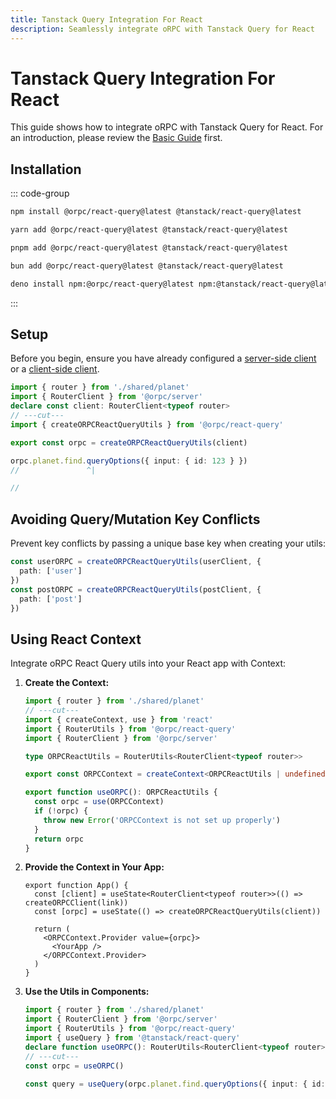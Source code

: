 ```yaml
---
title: Tanstack Query Integration For React
description: Seamlessly integrate oRPC with Tanstack Query for React
---
```


# Tanstack Query Integration For React

This guide shows how to integrate oRPC with Tanstack Query for React. For an introduction, please review the [Basic Guide](/docs/tanstack-query/basic) first.

## Installation

::: code-group

```sh [npm]
npm install @orpc/react-query@latest @tanstack/react-query@latest
```

```sh [yarn]
yarn add @orpc/react-query@latest @tanstack/react-query@latest
```

```sh [pnpm]
pnpm add @orpc/react-query@latest @tanstack/react-query@latest
```

```sh [bun]
bun add @orpc/react-query@latest @tanstack/react-query@latest
```

```sh [deno]
deno install npm:@orpc/react-query@latest npm:@tanstack/react-query@latest
```

:::

## Setup

Before you begin, ensure you have already configured a [server-side client](/docs/client/server-side) or a [client-side client](/docs/client/client-side).

```ts twoslash
import { router } from './shared/planet'
import { RouterClient } from '@orpc/server'
declare const client: RouterClient<typeof router>
// ---cut---
import { createORPCReactQueryUtils } from '@orpc/react-query'

export const orpc = createORPCReactQueryUtils(client)

orpc.planet.find.queryOptions({ input: { id: 123 } })
//               ^|

//
```

## Avoiding Query/Mutation Key Conflicts

Prevent key conflicts by passing a unique base key when creating your utils:

```ts
const userORPC = createORPCReactQueryUtils(userClient, {
  path: ['user']
})
const postORPC = createORPCReactQueryUtils(postClient, {
  path: ['post']
})
```

## Using React Context

Integrate oRPC React Query utils into your React app with Context:

1. **Create the Context:**

   ```ts twoslash
   import { router } from './shared/planet'
   // ---cut---
   import { createContext, use } from 'react'
   import { RouterUtils } from '@orpc/react-query'
   import { RouterClient } from '@orpc/server'

   type ORPCReactUtils = RouterUtils<RouterClient<typeof router>>

   export const ORPCContext = createContext<ORPCReactUtils | undefined>(undefined)

   export function useORPC(): ORPCReactUtils {
     const orpc = use(ORPCContext)
     if (!orpc) {
       throw new Error('ORPCContext is not set up properly')
     }
     return orpc
   }
   ```

2. **Provide the Context in Your App:**

   ```tsx
   export function App() {
     const [client] = useState<RouterClient<typeof router>>(() => createORPCClient(link))
     const [orpc] = useState(() => createORPCReactQueryUtils(client))

     return (
       <ORPCContext.Provider value={orpc}>
         <YourApp />
       </ORPCContext.Provider>
     )
   }
   ```

3. **Use the Utils in Components:**

   ```ts twoslash
   import { router } from './shared/planet'
   import { RouterClient } from '@orpc/server'
   import { RouterUtils } from '@orpc/react-query'
   import { useQuery } from '@tanstack/react-query'
   declare function useORPC(): RouterUtils<RouterClient<typeof router>>
   // ---cut---
   const orpc = useORPC()

   const query = useQuery(orpc.planet.find.queryOptions({ input: { id: 123 } }))
   ```
